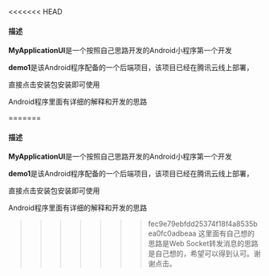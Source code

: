 <<<<<<< HEAD
#### 描述

**MyApplicationUI**是一个按照自己思路开发的Android小程序第一个开发

**demo1**是该Android程序配备的一个后端项目，该项目已经在腾讯云线上部署，

直接点击安装包安装即可使用

Android程序里面有详细的解释和开发的思路

=======
#### 描述

**MyApplicationUI**是一个按照自己思路开发的Android小程序第一个开发

**demo1**是该Android程序配备的一个后端项目，该项目已经在腾讯云线上部署，

直接点击安装包安装即可使用

Android程序里面有详细的解释和开发的思路

>>>>>>> fec9e79ebfdd25374f18f4a8535bea0fc0adbeaa
这里面有自己想的思路是Web Socket转发消息的思路是自己想的，希望可以得到认可。谢谢点击。